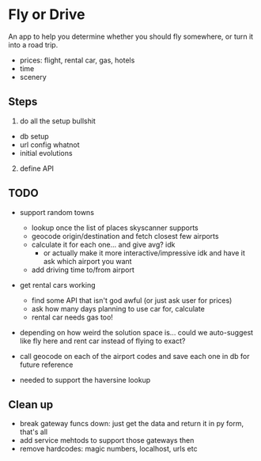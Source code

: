 # Fly or Drive

An app to help you determine whether you should fly somewhere, or turn it into a road trip.

- prices: flight, rental car, gas, hotels
- time
- scenery

## Steps
1. do all the setup bullshit
- db setup
- url config whatnot
- initial evolutions
2. define API

## TODO
- support random towns
  - lookup once the list of places skyscanner supports
  - geocode origin/destination and fetch closest few airports
  - calculate it for each one... and give avg? idk
    - or actually make it more interactive/impressive idk and have it ask which airport you want
  - add driving time to/from airport
- get rental cars working
  - find some API that isn't god awful (or just ask user for prices)
  - ask how many days planning to use car for, calculate
  - rental car needs gas too!
- depending on how weird the solution space is... could we auto-suggest like fly here and rent car instead of flying to exact?  

- call geocode on each of the airport codes and save each one in db for future reference
- needed to support the haversine lookup
  
## Clean up
- break gateway funcs down: just get the data and return it in py form, that's all
- add service mehtods to support those gateways then
- remove hardcodes: magic numbers, localhost, urls etc